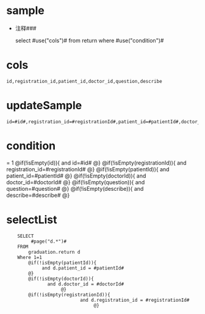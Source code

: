 sample
===
* 注释###

    select #use("cols")# from return  where  #use("condition")#

cols
===
	id,registration_id,patient_id,doctor_id,question,describe

updateSample
===

	id=#id#,registration_id=#registrationId#,patient_id=#patientId#,doctor_id=#doctorId#,question=#question#,describe=#describe#

condition
===
= 1
    @if(!isEmpty(id)){
     and id=#id#
    @}
    @if(!isEmpty(registrationId)){
     and registration_id=#registrationId#
    @}
    @if(!isEmpty(patientId)){
     and patient_id=#patientId#
    @}
    @if(!isEmpty(doctorId)){
     and doctor_id=#doctorId#
    @}
    @if(!isEmpty(question)){
     and question=#question#
    @}
    @if(!isEmpty(describe)){
     and describe=#describe#
    @}
    
selectList
===
        SELECT
             #page("d.*")#
        FROM
            graduation.return d
        Where 1=1
            @if(!isEmpty(patientId)){
                 and d.patient_id = #patientId#
            @}
            @if(!isEmpty(doctorId)){
                   and d.doctor_id = #doctorId#
                        @}
            @if(!isEmpty(registrationId)){
                               and d.registration_id = #registrationId#
                                    @}
